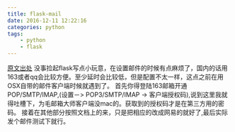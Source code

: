 ```yaml
---
title: flask-mail
date: 2016-12-11 12:22:16
categories: python
tags: 
    - python 
    - flask
---
```

[原文出处](http://blog.csdn.net/stan_pcf/article/details/51098126)
没事捡起flask写点小玩意，在设置邮件的时候有点麻烦了，国内的话用163或者qq会比较方便。至少延时会比较低，但是配置不太一样，这点之前在用OSX自带的邮件客户端时候就遇到了。
首先你得登陆163邮箱开通POP/SMTP/IMAP,(设置－> POP3/SMTP/IMAP -> 客户端授权码),说到这里我就
得吐槽下，为毛邮箱大师客户端没mac的。获取到的授权码才是在第三方用的密码。
接着在其他部分按照文档上的来，只是把相应的改成网易的就好了,最后实际发个邮件测试下就行。

